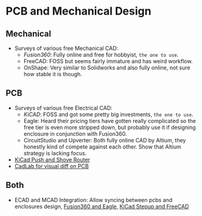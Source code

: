 # PCB and Mechanical Design

## Mechanical

- Surveys of various free Mechanical CAD:
  - _Fusion360_: Fully online and free for hobbyist, `the one to use`.
  - FreeCAD: FOSS but seems fairly immature and has weird workflow.
  - OnShape: Very similar to Solidworks and also fully online, not sure how stable it is though.

## PCB

- Surveys of various free Electrical CAD:
  - _KiCAD_: FOSS and got some pretty big investments, `the one to use`.
  - Eagle: Heard their pricing tiers have gotten really complicated so the free tier is even more stripped down, but probably use it if designing enclosure in conjunction with Fusion360.
  - CircuitStudio and Upverter: Both fully online CAD by Altium, they honestly kind of compete against each other. Show that Altium strategy is lacking focus.
- [KiCad Push and Shove Router][3]
- [CadLab for visual diff on PCB][4]

## Both

- ECAD and MCAD Integration: Allow syncing between pcbs and enclosures design, [Fusion360 and Eagle][1], [KiCad Stepup and FreeCAD][2]

[1]: https://www.autodesk.com/solutions/ecad-and-mcad-software
[2]: https://forum.kicad.info/t/kicad-stepup-a-seamless-ecad-mcad-pcb-data-integration/12344
[3]: https://www.youtube.com/watch?v=wkL0WoKleYU
[4]: https://cadlab.io/
